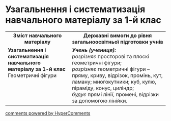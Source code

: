 <div id="hypercomments_widget" class="js-hypercomments-widget invisible"></div>

# Узагальнення і систематизація навчального матеріалу за 1-й клас
<table>
  <tr>
    <td width="40%" align="center"><b>Зміст навчального матеріалу<b></td>
    <td width="60%" align="center"><b>Державні вимоги до рівня загальноосвітньої підготовки учнів</b></td>
  </tr>
  <tr>
    <td width="40%" style="vertical-align:top !important;"><b>Узагальнення і систематизація навчального матеріалу за 1-й клас</b><br>
Геометричні фігури</td>
    <td width="60%" style="vertical-align:top !important;"><i><b>Учень (учениця):</b></i><br>
<i>розрізняє</i> просторові та плоскі геометричні  фігури;<br>
<i>розрізняє</i> геометричні фігури – пряму, криву, відрізок, промінь, кут, ламану; многокутники; куб, кулю, піраміду, конус, циліндр;<br>
<i>будує</i> прямі лінії, промені, відрізки за допомогою лінійки.<br></td>
  </tr>
</table>

<div class="js-hypercomments-container">
    <a href="http://hypercomments.com" class="hc-link" title="comments widget">comments powered by HyperComments</a>
</div>